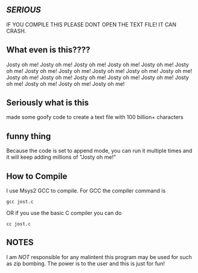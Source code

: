 ## *SERIOUS*
IF YOU COMPILE THIS PLEASE DONT OPEN THE TEXT FILE! IT CAN CRASH.

## What even is this????
Josty oh me! Josty oh me! Josty oh me! Josty oh me! Josty oh me! Josty oh me! Josty oh me! Josty oh me! Josty oh me! Josty oh me! Josty oh me! Josty oh me! Josty oh me! Josty oh me! Josty oh me! Josty oh me! Josty oh me! Josty oh me! Josty oh me! Josty oh me! 

## Seriously what is this
made some goofy code to create a text file with 100 billion+ characters

## funny thing
Because the code is set to append mode, you can run it multiple times and it will keep adding millions of "Josty oh me!"

## How to Compile

I use Msys2 GCC to compile. For GCC the compiler command is 
```
gcc jost.c
```
OR if you use the basic C compiler you can do
```
cc jost.c
```

## NOTES

I am *NOT* responsible for any malintent this program may be used for such as zip bombing. The power is to the user and this is just for fun!
